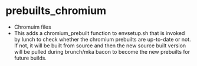 # prebuilts_chromium
* Chromuim files
* This adds a chromium_prebuilt function to envsetup.sh that is invoked by lunch to check
whether the chromium prebuilts are up-to-date or not. If not, it will be built from source
and then the new source built version will be pulled during brunch/mka bacon to become the
new prebuilts for future builds.

